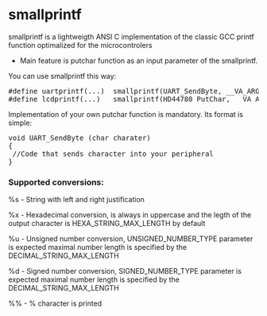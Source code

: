 # smallprintf
smallprintf is a lightweigth ANSI C implementation of the classic GCC printf function optimalized for the microcontrolers

- Main feature is putchar function as an input parameter of the smallprintf.

You can use smallprintf this way:<br>
<pre>&#35;define uartprintf(...)  smallprintf(UART_SendByte, __VA_ARGS__)
&#35;define lcdprintf(...)   smallprintf(HD44780_PutChar, __VA_ARGS__)
</pre>

Implementation of your own putchar function is mandatory. Its format is simple:
<pre>
void UART_SendByte (char charater)
{
 //Code that sends character into your peripheral
}
</pre>
### Supported conversions:
%s - String with left and right justification

%x - Hexadecimal conversion, is always in uppercase and the legth of the output character is HEXA_STRING_MAX_LENGTH by default
 
%u - Unsigned number conversion, UNSIGNED_NUMBER_TYPE parameter is expected maximal number length is specified by the DECIMAL_STRING_MAX_LENGTH

%d - Signed number conversion, SIGNED_NUMBER_TYPE parameter is expected maximal number length is specified by the DECIMAL_STRING_MAX_LENGTH
 
%% - % character is printed

